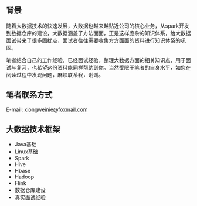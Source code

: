 ## 背景

随着大数据技术的快速发展，大数据也越来越贴近公司的核心业务，从spark开发到数据仓库的建设，大数据涵盖了方法面面，正是这样庞杂的知识体系，给大数据面试带来了很多困扰点，面试者往往需要收集方方面面的资料进行知识体系的巩固。

笔者结合自己的工作经验，已经面试经验，整理大数据方面的相关知识点，用于面试与复习，也希望这份资料能同样帮助到你。当然受限于笔者的自身水平，如您在阅读过程中发现问题，麻烦联系我，谢谢。

## 笔者联系方式

E-mail:  xiongweinie@foxmail.com

## 大数据技术框架

- Java基础
- Linux基础
- Spark
- Hive
- Hbase
- Hadoop
- Flink
- 数据仓库建设
- 真实面试经验